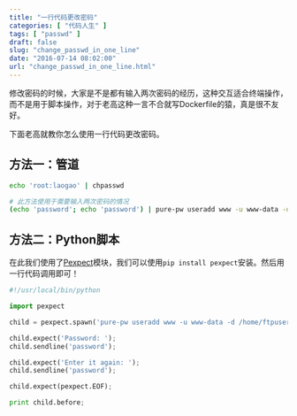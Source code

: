 ```yaml
---
title: "一行代码更改密码"
categories: [ "代码人生" ]
tags: [ "passwd" ]
draft: false
slug: "change_passwd_in_one_line"
date: "2016-07-14 08:02:00"
url: "change_passwd_in_one_line.html"
---
```


修改密码的时候，大家是不是都有输入两次密码的经历，这种交互适合终端操作，而不是用于脚本操作，对于老高这种一言不合就写Dockerfile的猿，真是很不友好。

下面老高就教你怎么使用一行代码更改密码。


<!--more-->


## 方法一：管道

```bash
echo 'root:laogao' | chpasswd

# 此方法使用于需要输入两次密码的情况
(echo 'password'; echo 'password') | pure-pw useradd www -u www-data -d /home/ftpuser/www
```


## 方法二：Python脚本

在此我们使用了[Pexpect][1]模块，我们可以使用`pip install pexpect`安装。然后用一行代码调用即可！

```python
#!/usr/local/bin/python

import pexpect

child = pexpect.spawn('pure-pw useradd www -u www-data -d /home/ftpuser/www');

child.expect('Password: ');
child.sendline('password');

child.expect('Enter it again: ');
child.sendline('password');

child.expect(pexpect.EOF);

print child.before;
```


  [1]: https://pexpect.readthedocs.io/en/stable/